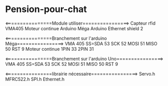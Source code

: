 # Pension-pour-chat
<================Module utiliser================>
    Capteur rfid VMA405
    Moteur continue
    Arduino Méga
    Arduino Ethernet shield 2


<================Branchement sur l'arduino Méga================>
    VMA 405
        SS=SDA 53
        SCK 52
        MOSI 51
        MISO 50
        RST 9
    Moteur continue
        1PIN 33
        2PIN 31

<================Branchement sur l'arduino Uno================>
    VMA 405
        SS=SDA 53
        SCK 52
        MOSI 51
        MISO 50
        RST 9




<================librairie nécessaire================>
    Servo.h
    MFRC522.h
    SPI.h
    Ethernet.h



